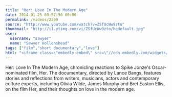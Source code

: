 ```yaml
---
title: "Her: Love In The Modern Age"
date: 2014-01-25 03:57:56 00:00
permalink: /videos/2209
source: "http://www.youtube.com/watch?v=ZSfUcWw9zto"
thumbnail: "http://i1.ytimg.com/vi/ZSfUcWw9zto/hqdefault.jpg"
user:
  username: "sawyer"
  name: "Sawyer Hollenshead"
tags: ["film","short documentary","love"]
html: "<iframe class=\"embedly-embed\" src=\"//cdn.embedly.com/widgets/media.html?src=http%3A%2F%2Fwww.youtube.com%2Fembed%2FZSfUcWw9zto%3Fwmode%3Dtransparent%26feature%3Doembed&url=http%3A%2F%2Fwww.youtube.com%2Fwatch%3Fv%3DZSfUcWw9zto&image=http%3A%2F%2Fi1.ytimg.com%2Fvi%2FZSfUcWw9zto%2Fhqdefault.jpg&key=950020ba825211e1a0764040d3dc5c07&type=text%2Fhtml&schema=youtube\" width=\"854\" height=\"480\" scrolling=\"no\" frameborder=\"0\" allowfullscreen></iframe>"
---
```


Her: Love In The Modern Age, chronicling reactions to Spike Jonze's Oscar-nominated film, Her. The documentary, directed by Lance Bangs, features stories and reflections from writers, musicians, actors and contemporary culture experts, including Olivia Wilde, James Murphy and Bret Easton Ellis, on the film Her, and their thoughts on love in the modern age.